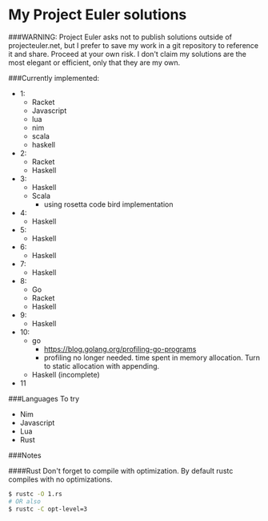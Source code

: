 My Project Euler solutions
==========================

###WARNING:
Project Euler asks not to publish solutions outside of projecteuler.net, but
I prefer to save my work in a git repository to reference it and share.
Proceed at your own risk. I don't claim my solutions are the most elegant
or efficient, only that they are my own.

###Currently implemented:
- 1:
  - Racket
  - Javascript
  - lua
  - nim
  - scala
  - haskell
- 2:
  - Racket
  - Haskell
- 3:
  - Haskell
  - Scala
    - using rosetta code bird implementation
- 4:
  - Haskell
- 5:
  - Haskell
- 6:
  - Haskell
- 7:
  - Haskell
- 8:
  - Go
  - Racket
  - Haskell
- 9:
  - Haskell
- 10:
  - go
    - https://blog.golang.org/profiling-go-programs
    - profiling no longer needed. time spent in memory allocation. Turn to static allocation with appending.
  - Haskell (incomplete)
- 11

###Languages To try
- Nim
- Javascript
- Lua
- Rust

###Notes

####Rust
Don't forget to compile with optimization. By default rustc compiles with no optimizations.
```bash
$ rustc -O 1.rs
# OR also
$ rustc -C opt-level=3
```